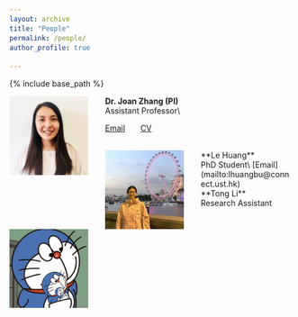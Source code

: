 ```yaml
---
layout: archive
title: "People"
permalink: /people/
author_profile: true

---
```


{% include base_path %}


<img align="left" style="float: left; padding-right: 30px;" src="/images/profile.png" width="140" height="140">  **Dr. Joan Zhang (PI)**
<br/>
Assistant Professor\
<!---
some discription about Joan here.
-->
[Email](mailto:qiongz@ust.hk) &nbsp; &nbsp; &nbsp; [CV](/files/JoanCV.pdf)

<br/>
<img align="left" style="float: left; padding-right: 30px;" src="/images/huangle.png" width="140" height="140">  **Le Huang**
<br/>
PhD Student\
<!---
some discription about Le here.
-->
[Email](mailto:lhuangbu@connect.ust.hk)

<br/>
<img align="left" style="float: left; padding-right: 30px;" src="/images/litong.png" width="140" height="140">  **Tong Li**
<br/>
Research Assistant 
<br/>
<!---
some discription about Tong here.
-->

<br/>






